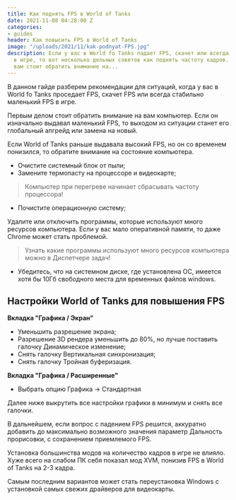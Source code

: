 ```yaml
---
title: Как поднять FPS в World of Tanks
date: 2021-11-08 04:28:00 Z
categories:
- guides
header: Как повысить FPS в World of Tanks
image: "/uploads/2021/11/kak-podnyat-FPS.jpg"
description: Если у вас в World fo Tanks падает FPS, скачет или всегда маленький FPS
  в игре, то вот несколько дельных советов как поднять частоту кадров. В первую очередь
  вам стоит обратить внимание на...
---
```


В данном гайде разберем рекомендации для ситуаций, когда у вас в World fo Tanks проседает FPS, скачет FPS или всегда стабильно маленький FPS в игре.

Первым делом стоит обратить внимание на вам компьютер. Если он изначально выдавал маленький FPS, то выходом из ситуации станет его глобальный апгрейд или замена на новый.

Если World of Tanks раньше выдавала высокий FPS, но он со временем понизился, то обратите внимание на состояние компьютера.

* Очистите системный блок от пыли;
* Замените термопасту на процессоре и видеокарте;

> Компьютер при перегреве начинает сбрасывать частоту процессора!

* Почистите операционную систему;

Удалите или отключить программы, которые используют много ресурсов компьютера. Если у вас мало оперативной памяти, то даже Chrome может стать проблемой. 

> Узнать какие программы используют много ресурсов компьютера можно в Диспетчере задач!

* Убедитесь, что на системном диске, где установлена ОС, имеется хотя бы 10Гб свободного места для временных файлов windows.

## Настройки World of Tanks для повышения FPS

**Вкладка "Графика / Экран"**

* Уменьшить разрешение экрана;
* Разрешение 3D рендера уменьшить до 80%, но лучше поставить галочку Динамическое изменение;
* Снять галочку Вертикальная синхронизация;
* Снять галочку Тройная буферизация.

**Вкладка "Графика / Расширенные"**

* Выбрать опцию Графика -> Стандартная

Далее ниже выкрутить все настройки графики в минимум и снять все галочки.

В дальнейшем, если вопрос с падением FPS решится, аккуратно добавить до максимально возможного значения параметр Дальность прорисовки, с сохранением приемлемого FPS.

Установка большинства модов на количество кадров в игре не влияло. Хуже всего на слабом ПК себя показал мод XVM, понизив FPS в World of Tanks на 2-3 кадра.

Самым последним вариантов может стать переустановка Windows с установкой самых свежих драйверов для видеокарты.